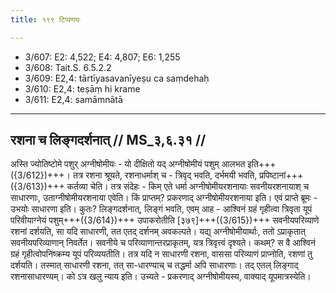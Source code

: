 ```yaml
---
title: १९९ टिप्पणयः

---
```

- 3/607: E2: 4,522; E4: 4,807; E6: 1,255
- 3/608: Tait.S. 6.5.2.2
- 3/609: E2,4: tārtīyasavanīyeṣu ca saṃdehaḥ
- 3/610: E2,4: teṣāṃ hi krame
- 3/611: E2,4: samāmnātā

____________________________________________


## रशना च लिङ्गदर्शनात् // MS_३,६.३१ //

अस्ति ज्योतिष्टोमे पशुर् अग्नीषोमीयः - यो दीक्षितो यद् अग्नीषोमीयं पशुम् आलभत इति+++({3/612})+++। तत्र रशना श्रूयते, रशनाधर्माश् च - त्रिवृद् भवति, दर्भमयी भवति, प्रपिष्टानां+++({3/613})+++ कर्तव्या चेति। तत्र संदेहः - किम् एते धर्मा अग्नीषोमीयरशनायाः सवनीयरशनायाश् च साधारणाः, उताग्नीषोमीयरशनाया एवेति। किं प्राप्तम्? प्रकरणाद् अग्नीषोमीयरशनाया इति।
एवं प्राप्ते ब्रूमः - उभयोः साधारणा इति। कुतः? लिङ्गदर्शनात्, लिङ्गं भवति, एवम् आह - आश्विनं ग्रहं गृहीत्वा त्रिवृता यूपं परिवीयाग्नेयं पशुम्+++({3/614})+++ उपाकरोतीति [३७९]+++({3/615})+++ सवनीयपरिव्याणे रशनां दर्शयति, सा यदि साधारणी, तत एतद् दर्शनम् अवकल्पते। यद्य् अग्नीषोमीयार्थाः, ततो ऽप्राकृतात् सवनीयपरिव्याणान् निवर्तेत। सवनीये च परिव्याणान्तरप्राकृतम्, यत्र त्रिवृत्त्वं दृश्यते। कथम्? स वै आश्विनं ग्रहं गृहीत्वोपनिष्क्रम्य यूपं परिव्ययतीति। तत्र यदि न साधारणी रशना, वाससा परिव्याणं प्राप्नोति, रशणां तु दर्शयति। तस्मात् साधारणी रशना, तत् सा-धारण्याच् च तद्धर्मा अपि साधारणाः। तद् एतल् लिङ्गाद् रशनासाधारण्यम्। को ऽत्र खलु न्याय इति। उच्यते - प्रकरणाद् अग्नीषोमीयस्य, वाक्याद् यूपमात्रस्येति।
